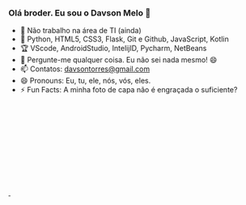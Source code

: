 ### Olá broder. Eu sou o Davson Melo 👋

- 🙁  Não trabalho na área de TI (ainda)
- 🔰 Python, HTML5, CSS3, Flask, Git e Github, JavaScript, Kotlin
- 🏆 VScode, AndroidStudio, IntelijID, Pycharm, NetBeans
- 💬 Pergunte-me qualquer coisa. Eu não sei nada mesmo! 😄
- 📫 Contatos: davsontorres@gmail.com
- 😄 Pronouns: Eu, tu, ele, nós, vós, eles.
- ⚡ Fun Facts: A minha foto de capa não é engraçada o suficiente?

<div>
  <a href="https://github.com/DavsonMelo">
  <img height="180cm" scr="https://github-readme-stats.vercel.app/api?username=DavsonMelo&show_icons=true&theme=dracula&include_allcomits=true&count_private=true"/>
  <img height="180cm" scr="https://github-readme-stats.vercel.app/api/top-langs/username=DavsonMelo&layout=compact&langs_count=16&theme=dracula"/>

